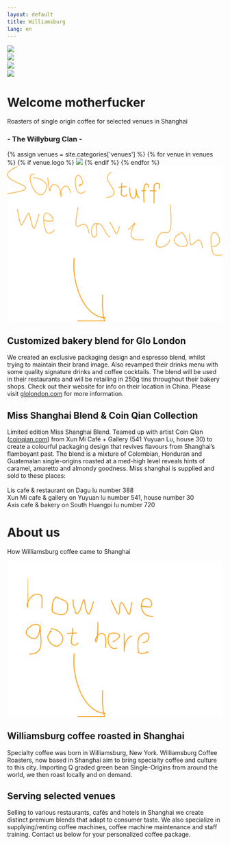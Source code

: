 ```yaml
---
layout: default
title: Williamsburg
lang: en
---
```



<div class="container">

<!-- glo labels  -->
<div  class="cup parallax first-scroll" data-stellar-ratio="0.6" >
  <img class="desktop-only" src="//:0" data-desktop-src="images/labels.png"/>
</div>

<!-- miss shanghai labels -->
<div class="cup parallax second-scroll" data-stellar-ratio="0.6" >
  <img class="desktop-only" src="//:0" data-desktop-src="images/miss-cover.png"/>
</div>

<!-- streetart image-->
<div  class="cup parallax third-scroll" data-stellar-ratio="0.6" >
  <img class="desktop-only" src="//:0" data-desktop-src="graphic/bean-heart.svg"/>
</div>

<!--  polaroid image -->
<div class="cup parallax fourth-scroll" data-stellar-ratio="0.6" >
  <img class="desktop-only" src="//:0" data-desktop-src="graphic/bean-cool.svg"/>
</div>

<div id="intro"  class="row center">
    <h1>Welcome motherfucker</h1>
    <p>Roasters of single origin coffee for selected venues in Shanghai</p>
    <h3>- The Willyburg Clan -</h3>
    {% assign venues = site.categories['venues'] %}
    {% for venue in venues %}
    {% if venue.logo %}
      <img class="img-responsive thumbnail family" src="images/venues/{{ venue.logo }}"/>
    {% endif %}
    {% endfor %}
</div> 

<div id="someshit" class="row handwritten" >
  <div class="col-sm-4 col-sm-offset-4 col-xs-2">
    <img src="graphic/somestuff.svg"/>
  </div>
</div>

<div class="row story">
  <div class="col-sm-7 col-sm-offset-5 col-xs-12 story-text">
    <h2>Customized bakery blend for Glo London</h2>
    <p>We created an exclusive packaging design and espresso blend, whilst trying to maintain their brand image. Also revamped their drinks menu with some quality signature drinks and coffee cocktails. The blend will be used in their restaurants and will be retailing in 250g tins throughout their bakery shops. Check out their website for info on their location in China. Please visit <a href="http://www.glolondon.com">glolondon.com</a> for more information.</p>
  </div>
</div>

<div class="row story">
  <div class="col-sm-7  col-xs-12 story-text">
    <h2>Miss Shanghai Blend & Coin Qian Collection</h2>
    <p>Limited edition Miss Shanghai Blend. Teamed up with artist Coin Qian (<a href="http://www.coinqian.com">coinqian.com</a>) from Xun Mi Café + Gallery (541 Yuyuan Lu, house 30) to create a colourful packaging design that revives flavours from Shanghai’s flamboyant past. The blend is a mixture of Colombian, Honduran and Guatemalan single-origins roasted at a med-high level reveals hints of caramel, amaretto and almondy goodness. Miss shanghai is supplied and sold to these places:
    </br></br> Lis cafe & restaurant on Dagu lu number 388 
  </br> Xun Mi cafe & gallery on Yuyuan lu number 541, house number 30
  </br>Axis cafe & bakery on South Huangpi lu number 720</p>
  </div>
</div>


<div id="intro"  class="row center">
  <h1>About us</h1>
  <p>How Williamsburg coffee came to Shanghai</p>
</div> 

<div id="someshit" class="row handwritten" >
  <div class="col-sm-4 col-sm-offset-4 col-xs-2">
    <img src="graphic/howwegothere.svg"/>
  </div>
</div>

<div class="row story">
  <div class="col-sm-7 col-sm-offset-5 col-xs-12">
    <h2>Williamsburg coffee roasted in Shanghai</h2>
    <p>Specialty coffee was born in Williamsburg, New York. Williamsburg Coffee Roasters, now based in Shanghai aim to bring specialty coffee and culture to this city. Importing Q graded green bean Single-Origins from around the world, we then roast locally and on demand.</p>
  </div>
</div>

<div class="row story">
  <div class="col-sm-7 col-xs-12">
    <h2>Serving selected venues</h2>
    <p>Selling to various restaurants, cafés and hotels in Shanghai we create distinct premium blends that adapt to consumer taste. We also specialize in supplying/renting coffee machines, coffee machine maintenance and staff training. Contact us below for your personalized coffee package.</p>

  </div>
</div>

</div>

</div>





